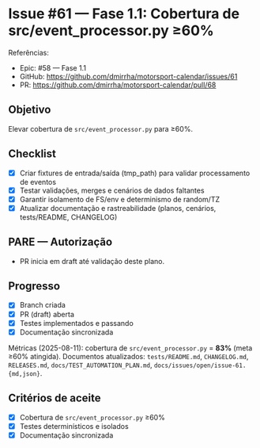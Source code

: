 # Issue #61 — Fase 1.1: Cobertura de src/event_processor.py ≥60%

Referências:
- Epic: #58 — Fase 1.1
- GitHub: https://github.com/dmirrha/motorsport-calendar/issues/61
- PR: https://github.com/dmirrha/motorsport-calendar/pull/68

## Objetivo
Elevar cobertura de `src/event_processor.py` para ≥60%.

## Checklist
- [x] Criar fixtures de entrada/saída (tmp_path) para validar processamento de eventos
- [x] Testar validações, merges e cenários de dados faltantes
- [x] Garantir isolamento de FS/env e determinismo de random/TZ
- [x] Atualizar documentação e rastreabilidade (planos, cenários, tests/README, CHANGELOG)

## PARE — Autorização
- PR inicia em draft até validação deste plano.

## Progresso
- [x] Branch criada
- [x] PR (draft) aberta
- [x] Testes implementados e passando
- [x] Documentação sincronizada

Métricas (2025-08-11): cobertura de `src/event_processor.py` = **83%** (meta ≥60% atingida).
Documentos atualizados: `tests/README.md`, `CHANGELOG.md`, `RELEASES.md`, `docs/TEST_AUTOMATION_PLAN.md`, `docs/issues/open/issue-61.{md,json}`.

## Critérios de aceite
- [x] Cobertura de `src/event_processor.py` ≥60%
- [x] Testes determinísticos e isolados
- [x] Documentação sincronizada
